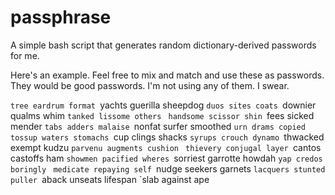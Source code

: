 # passphrase
A simple bash script that generates random dictionary-derived passwords for me.

Here's an example. Feel free to mix and match and use these as passwords. They would be good passwords. I'm not using any of them. I swear.

`tree eardrum format
`yachts guerilla sheepdog
`duos sites coats
`downier qualms whim
`tanked lissome others
`
`handsome scissor shin
`fees sicked mender
`tabs adders malaise
`nonfat surfer smoothed
`urn drams copied
`
`tossup waters stomachs
`cup clings shacks
`syrups crouch dynamo
`thwacked exempt kudzu
`parvenu augments cushion
`
`thievery conjugal layer
`cantos castoffs ham
`showmen pacified wheres
`sorriest garrotte howdah
`yap credos boringly
`
`medicate repaying self
`nudge seekers garnets
`lacquers stunted puller
`aback unseats lifespan
`slab against ape
